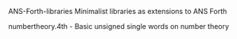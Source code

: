 ANS-Forth-libraries
Minimalist libraries as extensions to ANS Forth 

numbertheory.4th - Basic unsigned single words on number theory 
